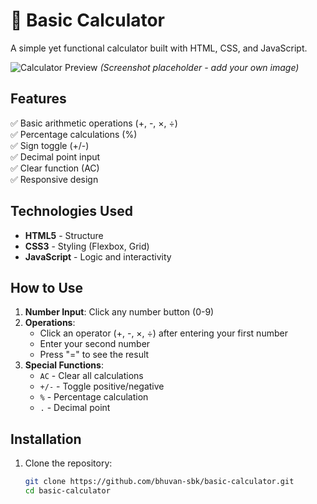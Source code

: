 # 🧮 Basic Calculator

A simple yet functional calculator built with HTML, CSS, and JavaScript.

![Calculator Preview](assets/calculator-screenshot.png) *(Screenshot placeholder - add your own image)*

## Features
✅ Basic arithmetic operations (+, -, ×, ÷)  
✅ Percentage calculations (%)  
✅ Sign toggle (+/-)  
✅ Decimal point input  
✅ Clear function (AC)  
✅ Responsive design  

## Technologies Used
- **HTML5** - Structure
- **CSS3** - Styling (Flexbox, Grid)
- **JavaScript** - Logic and interactivity

## How to Use
1. **Number Input**: Click any number button (0-9)
2. **Operations**:
   - Click an operator (+, -, ×, ÷) after entering your first number
   - Enter your second number
   - Press "=" to see the result
3. **Special Functions**:
   - `AC` - Clear all calculations
   - `+/-` - Toggle positive/negative
   - `%` - Percentage calculation
   - `.` - Decimal point

## Installation
1. Clone the repository:
   ```bash
   git clone https://github.com/bhuvan-sbk/basic-calculator.git
   cd basic-calculator
